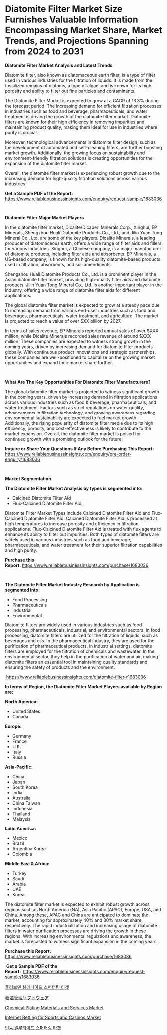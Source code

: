 <p><h1>Diatomite Filter Market Size Furnishes Valuable Information Encompassing Market Share, Market Trends, and Projections Spanning from 2024 to 2031</h1></p><p><strong>Diatomite Filter Market Analysis and Latest Trends</strong></p>
<p><p>Diatomite filter, also known as diatomaceous earth filter, is a type of filter used in various industries for the filtration of liquids. It is made from the fossilized remains of diatoms, a type of algae, and is known for its high porosity and ability to filter out fine particles and contaminants.</p><p>The Diatomite Filter Market is expected to grow at a CAGR of 13.3% during the forecast period. The increasing demand for efficient filtration processes in industries such as food and beverage, pharmaceuticals, and water treatment is driving the growth of the diatomite filter market. Diatomite filters are known for their high efficiency in removing impurities and maintaining product quality, making them ideal for use in industries where purity is crucial.</p><p>Moreover, technological advancements in diatomite filter design, such as the development of automated and self-cleaning filters, are further boosting market growth. Additionally, the growing focus on sustainability and environment-friendly filtration solutions is creating opportunities for the expansion of the diatomite filter market.</p><p>Overall, the diatomite filter market is experiencing robust growth due to the increasing demand for high-quality filtration solutions across various industries.</p></p>
<p><strong>Get a Sample PDF of the Report:&nbsp;</strong> <a href="https://www.reliablebusinessinsights.com/enquiry/request-sample/1683036">https://www.reliablebusinessinsights.com/enquiry/request-sample/1683036</a></p>
<p>&nbsp;</p>
<p><strong>Diatomite Filter Major Market Players</strong></p>
<p><p>In the diatomite filter market, Dicalite/Dicaperl Minerals Corp., Xinghui, EP Minerals, Shengzhou Huali Diatomite Products Co., Ltd., and Jilin Yuan Tong Mineral Co., Ltd. are some of the key players. Dicalite Minerals, a leading producer of diatomaceous earth, offers a wide range of filter aids and fillers for various industries. Xinghui, a Chinese company, is a major manufacturer of diatomite products, including filter aids and absorbents. EP Minerals, a US-based company, is known for its high-quality diatomite-based products used in filtration, absorbents, and soil amendments. </p><p>Shengzhou Huali Diatomite Products Co., Ltd. is a prominent player in the Asian diatomite filter market, providing high-quality filter aids and diatomite products. Jilin Yuan Tong Mineral Co., Ltd. is another important player in the industry, offering a wide range of diatomite filter aids for different applications.</p><p>The global diatomite filter market is expected to grow at a steady pace due to increasing demand from various end-user industries such as food and beverages, pharmaceuticals, water treatment, and agriculture. The market is projected to reach a value of over $XX billion by 2027.</p><p>In terms of sales revenue, EP Minerals reported annual sales of over $XXX million, while Dicalite Minerals recorded sales revenue of around $XXX million. These companies are expected to witness strong growth in the coming years, driven by increasing demand for diatomite filter products globally. With continuous product innovations and strategic partnerships, these companies are well-positioned to capitalize on the growing market opportunities and expand their market share further.</p></p>
<p>&nbsp;</p>
<p><strong>What Are The Key Opportunities For Diatomite Filter Manufacturers?</strong></p>
<p><p>The global diatomite filter market is projected to witness significant growth in the coming years, driven by increasing demand in filtration applications across various industries such as food & beverage, pharmaceuticals, and water treatment. Factors such as strict regulations on water quality, advancements in filtration technology, and growing awareness regarding environmental sustainability are expected to fuel market growth. Additionally, the rising popularity of diatomite filter media due to its high efficiency, porosity, and cost-effectiveness is likely to contribute to the market expansion. Overall, the diatomite filter market is poised for continued growth with a promising outlook for the future.</p></p>
<p><strong>Inquire or Share Your Questions If Any Before Purchasing This Report:</strong> <a href="https://www.reliablebusinessinsights.com/enquiry/pre-order-enquiry/1683036">https://www.reliablebusinessinsights.com/enquiry/pre-order-enquiry/1683036</a></p>
<p>&nbsp;</p>
<p><strong>Market Segmentation</strong></p>
<p><strong>The Diatomite Filter Market Analysis by types is segmented into:</strong></p>
<p><ul><li>Calcined Diatomite Filter Aid</li><li>Flux-Calcined Diatomite Filter Aid</li></ul></p>
<p><p>Diatomite Filter Market Types include Calcined Diatomite Filter Aid and Flux-Calcined Diatomite Filter Aid. Calcined Diatomite Filter Aid is processed at high temperatures to increase porosity and efficiency in filtration applications. Flux-Calcined Diatomite Filter Aid is treated with flux agents to enhance its ability to filter out impurities. Both types of diatomite filters are widely used in various industries such as food and beverage, pharmaceuticals, and water treatment for their superior filtration capabilities and high purity.</p></p>
<p><strong>Purchase this Report:&nbsp;</strong><a href="https://www.reliablebusinessinsights.com/purchase/1683036">https://www.reliablebusinessinsights.com/purchase/1683036</a></p>
<p>&nbsp;</p>
<p><strong>The Diatomite Filter Market Industry Research by Application is segmented into:</strong></p>
<p><ul><li>Food Processing</li><li>Pharmaceuticals</li><li>Industrial</li><li>Environmental</li></ul></p>
<p><p>Diatomite filters are widely used in various industries such as food processing, pharmaceuticals, industrial, and environmental sectors. In food processing, diatomite filters are utilized for the filtration of liquids, such as beverages and oils. In the pharmaceutical industry, they are used for the purification of pharmaceutical products. In industrial settings, diatomite filters are employed for the filtration of chemicals and wastewater. In the environmental sector, they help in the purification of water and air, making diatomite filters an essential tool in maintaining quality standards and ensuring the safety of products and the environment.</p></p>
<p><a href="https://www.reliablebusinessinsights.com/diatomite-filter-r1683036">&nbsp;https://www.reliablebusinessinsights.com/diatomite-filter-r1683036</a></p>
<p><strong>In terms of Region, the Diatomite Filter Market Players available by Region are:</strong></p>
<p>
    <p> <strong> North America: </strong>
        <ul>
            <li>United States</li>
            <li>Canada</li>
        </ul>
        </p> 
    <p> <strong> Europe: </strong>
        <ul>
            <li>Germany</li>
            <li>France</li>
            <li>U.K.</li>
            <li>Italy</li>
            <li>Russia</li>
        </ul>
        </p> 
    <p> <strong> Asia-Pacific: </strong>
        <ul>
            <li>China</li>
            <li>Japan</li>
            <li>South Korea</li>
            <li>India</li>
            <li>Australia</li>
            <li>China Taiwan</li>
            <li>Indonesia</li>
            <li>Thailand</li>
            <li>Malaysia</li>
        </ul>
        </p> 
    <p> <strong> Latin America: </strong>
        <ul>
            <li>Mexico</li>
            <li>Brazil</li>
            <li>Argentina Korea</li>
            <li>Colombia</li>
        </ul>
        </p> 
    <p> <strong> Middle East & Africa: </strong>
        <ul>
            <li>Turkey</li>
            <li>Saudi</li>
            <li>Arabia</li>
            <li>UAE</li>
            <li>Korea</li>
        </ul>
    </p>
    </p>
<p><p>The diatomite filter market is expected to exhibit robust growth across regions such as North America (NA), Asia Pacific (APAC), Europe, USA, and China. Among these, APAC and China are anticipated to dominate the market, accounting for approximately 40% and 30% market share, respectively. The rapid industrialization and increasing usage of diatomite filters in water purification processes are driving the growth in these regions. With increasing environmental regulations and awareness, the market is forecasted to witness significant expansion in the coming years.</p></p>
<p><strong>Purchase this Report: </strong><a href="https://www.reliablebusinessinsights.com/purchase/1683036">https://www.reliablebusinessinsights.com/purchase/1683036</a></p>
<p>&nbsp;<strong>Get a Sample PDF of the Report:&nbsp;&nbsp;</strong><a href="https://www.reliablebusinessinsights.com/enquiry/request-sample/1683036">https://www.reliablebusinessinsights.com/enquiry/request-sample/1683036</a></p>
<p><strong></strong></p>
<p><p><a href="https://medium.com/@matthiasdkins856/%EB%AA%B0%EB%A6%AC%EB%B8%8C%EB%8D%B4-%EC%85%80%EB%A0%88%EB%82%98%EC%9D%B4%EB%93%9C-%EC%8A%A4%ED%8D%BC%ED%84%B0%EB%A7%81-%ED%83%80%EA%B2%9F-%EC%8B%9C%EC%9E%A5-%EB%B6%84%EC%84%9D-%EB%B0%8F-2024%EB%85%84%EB%B6%80%ED%84%B0-2031%EB%85%84%EA%B9%8C%EC%A7%80%EC%9D%98-%ED%81%AC%EA%B8%B0-%EC%98%88%EC%B8%A1-1230000fe0db">몰리브덴 셀레나이드 스퍼터링 타겟</a></p><p><a href="https://medium.com/@cielostamm/%E9%AD%9A%E3%81%AE%E9%A4%8A%E6%AE%96%E7%AE%A1%E7%90%86%E3%82%BD%E3%83%95%E3%83%88%E3%82%A6%E3%82%A7%E3%82%A2%E5%B8%82%E5%A0%B4-2031%E5%B9%B4%E3%81%BE%E3%81%A7%E3%81%AE%E3%83%88%E3%83%AC%E3%83%B3%E3%83%89-%E4%BA%88%E6%B8%AC-%E7%AB%B6%E4%BA%89%E5%88%86%E6%9E%90-0a3ab456dd16">養殖管理ソフトウェア</a></p><p><a href="https://github.com/joannesouthgate/Market-Research-Report-List-4/blob/main/chemical-plating-materials-and-services-market.md">Chemical Plating Materials and Services Market</a></p><p><a href="https://github.com/sofayahoo2023/Market-Research-Report-List-5/blob/main/internet-betting-for-sports-and-casinos-market.md">Internet Betting for Sports and Casinos Market</a></p><p><a href="https://medium.com/@fosterfahey1971/%EC%9D%B8%EB%93%90-%ED%85%94%EB%A3%A8%EB%9D%BC%EC%9D%B4%EB%93%9C-%EC%8A%A4%ED%8D%BC%ED%84%B0%EB%A7%81-%ED%83%80%EA%B2%9F-%EC%8B%9C%EC%9E%A5-%EA%B7%9C%EB%AA%A8-%EC%97%B0%ED%8F%89%EA%B7%A0-%EC%84%B1%EC%9E%A5%EC%9C%A8-%ED%8A%B8%EB%A0%8C%EB%93%9C-2024-2030-165cd0486ad3">인듐 텔루라이드 스퍼터링 타겟</a></p></p>